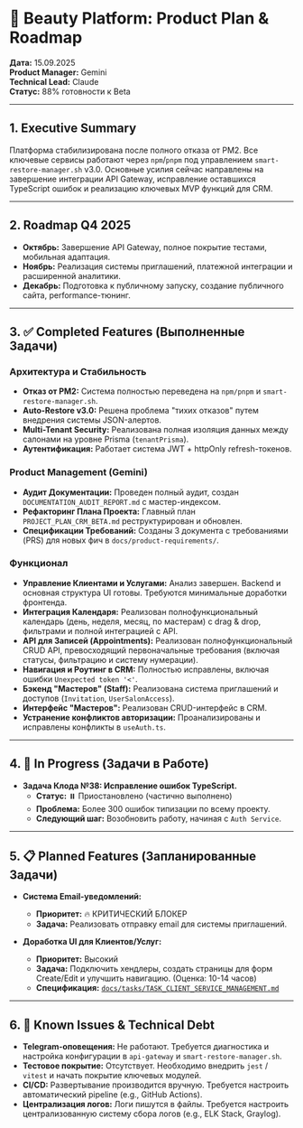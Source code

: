 # 🎯 Beauty Platform: Product Plan & Roadmap

**Дата:** 15.09.2025  
**Product Manager:** Gemini  
**Technical Lead:** Claude  
**Статус:** 88% готовности к Beta

---

## 1. Executive Summary

Платформа стабилизирована после полного отказа от PM2. Все ключевые сервисы работают через `npm`/`pnpm` под управлением `smart-restore-manager.sh` v3.0. Основные усилия сейчас направлены на завершение интеграции API Gateway, исправление оставшихся TypeScript ошибок и реализацию ключевых MVP функций для CRM.

---

## 2. Roadmap Q4 2025

- **Октябрь:** Завершение API Gateway, полное покрытие тестами, мобильная адаптация.
- **Ноябрь:** Реализация системы приглашений, платежной интеграции и расширенной аналитики.
- **Декабрь:** Подготовка к публичному запуску, создание публичного сайта, performance-тюнинг.

---

## 3. ✅ Completed Features (Выполненные Задачи)

### Архитектура и Стабильность
- **Отказ от PM2:** Система полностью переведена на `npm/pnpm` и `smart-restore-manager.sh`.
- **Auto-Restore v3.0:** Решена проблема "тихих отказов" путем внедрения системы JSON-алертов.
- **Multi-Tenant Security:** Реализована полная изоляция данных между салонами на уровне Prisma (`tenantPrisma`).
- **Аутентификация:** Работает система JWT + httpOnly refresh-токенов.

### Product Management (Gemini)
- **Аудит Документации:** Проведен полный аудит, создан `DOCUMENTATION_AUDIT_REPORT.md` с мастер-индексом.
- **Рефакторинг Плана Проекта:** Главный план `PROJECT_PLAN_CRM_BETA.md` реструктурирован и обновлен.
- **Спецификации Требований:** Созданы 3 документа с требованиями (PRS) для новых фич в `docs/product-requirements/`.

### Функционал
- **Управление Клиентами и Услугами:** Анализ завершен. Backend и основная структура UI готовы. Требуются минимальные доработки фронтенда.
- **Интеграция Календаря:** Реализован полнофункциональный календарь (день, неделя, месяц, по мастерам) с drag & drop, фильтрами и полной интеграцией с API.
- **API для Записей (Appointments):** Реализован полнофункциональный CRUD API, превосходящий первоначальные требования (включая статусы, фильтрацию и систему нумерации).
- **Навигация и Роутинг в CRM:** Полностью исправлены, включая ошибки `Unexpected token '<'`.
- **Бэкенд "Мастеров" (Staff):** Реализована система приглашений и доступов (`Invitation`, `UserSalonAccess`).
- **Интерфейс "Мастеров":** Реализован CRUD-интерфейс в CRM.
- **Устранение конфликтов авторизации:** Проанализированы и исправлены конфликты в `useAuth.ts`.

---

## 4. 🚧 In Progress (Задачи в Работе)

- **Задача Клода №38: Исправление ошибок TypeScript.**
  - **Статус:** ⏸️ Приостановлено (частично выполнено)
  - **Проблема:** Более 300 ошибок типизации по всему проекту.
  - **Следующий шаг:** Возобновить работу, начиная с `Auth Service`.

---

## 5. 📋 Planned Features (Запланированные Задачи)

- **Система Email-уведомлений:**
  - **Приоритет:** 🔥 КРИТИЧЕСКИЙ БЛОКЕР
  - **Задача:** Реализовать отправку email для системы приглашений.

- **Доработка UI для Клиентов/Услуг:**
  - **Приоритет:** Высокий
  - **Задача:** Подключить хендлеры, создать страницы для форм Create/Edit и улучшить навигацию. (Оценка: 10-14 часов)
  - **Спецификация:** [`docs/tasks/TASK_CLIENT_SERVICE_MANAGEMENT.md`](./docs/tasks/TASK_CLIENT_SERVICE_MANAGEMENT.md)

---

## 6. 🐛 Known Issues & Technical Debt

- **Telegram-оповещения:** Не работают. Требуется диагностика и настройка конфигурации в `api-gateway` и `smart-restore-manager.sh`.
- **Тестовое покрытие:** Отсутствует. Необходимо внедрить `jest` / `vitest` и начать покрытие ключевых модулей.
- **CI/CD:** Развертывание производится вручную. Требуется настроить автоматический pipeline (e.g., GitHub Actions).
- **Централизация логов:** Логи пишутся в файлы. Требуется настроить централизованную систему сбора логов (e.g., ELK Stack, Graylog).
